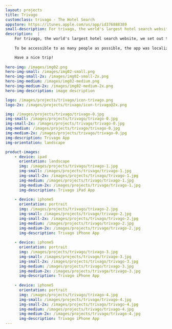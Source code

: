 ```yaml
---
layout: projects
title: Trivago
customclass: trivago - The Hotel Search
appstore: https://itunes.apple.com/us/app/id376888389
small-description: For trivago, the world's largest hotel search website, we built an app that lets you find the perfect place to stay.
description:  |
    For trivago, the world's largest hotel search website, we set out to build an app that lets you find the perfect place to stay. The app lets you search and compare prices of more than 600 000 hotels from more than 150 booking sites on your iPad or iPhone.
    
    To be accessible to as many people as possible, the app was localized in English, Spanish, French, German and more than 30 other languages. Additionally there is a wide range of filters from trivago rating to price. All this helps you find exactly the hotel you are looking for.

    Have a nice trip!
    
hero-img: /images/img02.png
hero-img-small: /images/img02-small.png
hero-img-small-2x: /images/img02-small-2x.png
hero-img-medium: /images/img02-medium.png
hero-img-medium-2x: /images/img02-medium-2x.png
hero-img-description: image description

logo: /images/projects/trivago/icon-trivago.png
logo-2x: /images/projects/trivago/icon-trivago@2x.png

img: /images/projects/trivago/trivago-0.jpg
img-small: /images/projects/trivago/trivago-0.jpg
img-small-2x: /images/projects/trivago/trivago-0.jpg
img-medium: /images/projects/trivago/trivago-0.jpg
img-medium-2x: /images/projects/trivago/trivago-0.jpg
img-description: Trivago App
img-orientation: landscape

product-images:
    - device: ipad
      orientation: landscape
      img: /images/projects/trivago/trivago-1.jpg
      img-small: /images/projects/trivago/trivago-1.jpg
      img-small-2x: /images/projects/trivago/trivago-1.jpg
      img-medium: /images/projects/trivago/trivago-1.jpg
      img-medium-2x: /images/projects/trivago/trivago-1.jpg
      img-description: Trivago iPad App
      
    - device: iphone5
      orientation: portrait
      img: /images/projects/trivago/trivago-2.jpg
      img-small: /images/projects/trivago/trivago-2.jpg
      img-small-2x: /images/projects/trivago/trivago-2.jpg
      img-medium: /images/projects/trivago/trivago-2.jpg
      img-medium-2x: /images/projects/trivago/trivago-2.jpg
      img-description: Trivago iPhone App
      
    - device: iphone5
      orientation: portrait
      img: /images/projects/trivago/trivago-3.jpg
      img-small: /images/projects/trivago/trivago-3.jpg
      img-small-2x: /images/projects/trivago/trivago-3.jpg
      img-medium: /images/projects/trivago/trivago-3.jpg
      img-medium-2x: /images/projects/trivago/trivago-3.jpg
      img-description: Trivago iPhone App
      
    - device: iphone5
      orientation: portrait
      img: /images/projects/trivago/trivago-4.jpg
      img-small: /images/projects/trivago/trivago-4.jpg
      img-small-2x: /images/projects/trivago/trivago-4.jpg
      img-medium: /images/projects/trivago/trivago-4.jpg
      img-medium-2x: /images/projects/trivago/trivago-4.jpg
      img-description: Trivago iPhone App
---
```

